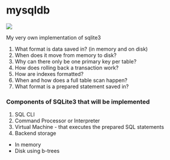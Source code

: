 # mysqldb

![](https://www.sqlite.org/images/arch2.gif)

My very own implementation of sqlite3

1. What format is data saved in? (in memory and on disk)
2. When does it move from memory to disk?
3. Why can there only be one primary key per table?
4. How does rolling back a transaction work?
5. How are indexes formatted?
6. When and how does a full table scan happen?
7. What format is a prepared statement saved in?

### Components of SQLite3 that will be implemented

1. SQL CLI
2. Command Processor or Interpreter
3. Virtual Machine - that executes the prepared SQL statements
4. Backend storage
  - In memory
  - Disk using b-trees
